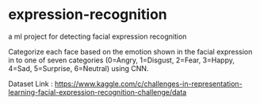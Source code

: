 # expression-recognition
a ml project for detecting facial expression recognition 

Categorize each face based on the emotion shown in the facial expression in to one of seven categories (0=Angry, 1=Disgust, 2=Fear, 3=Happy, 4=Sad, 5=Surprise, 6=Neutral) using CNN.

Dataset Link : https://www.kaggle.com/c/challenges-in-representation-learning-facial-expression-recognition-challenge/data
